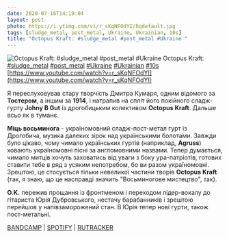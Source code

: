 ```yaml
---
date: 2020-07-16T14:19:04
layout: post
photo: https://i.ytimg.com/vi/r_sKqNFOdYI/hqdefault.jpg
tags: [sludge_metal, post_metal, Ukraine, Ukrainian, 10s]
title: "Octopus Kraft: #sludge_metal #post_metal #Ukraine "
---
```

![Octopus Kraft: #sludge_metal #post_metal #Ukraine ](https://i.ytimg.com/vi/r_sKqNFOdYI/hqdefault.jpg)
Octopus Kraft: [#sludge_metal](/tags/#sludge_metal) [#post_metal](/tags/#post_metal) [#Ukraine](/tags/#Ukraine) [#Ukrainian](/tags/#Ukrainian) [#10s](/tags/#10s) [https://www.youtube.com/watch?v=r_sKqNFOdYI](https://www.youtube.com/watch?v=r_sKqNFOdYI)

Я переслуховував стару творчість Дмитра Кумаря, одним відомого за **Тостером**, а іншим за **1914**, і натрапив на спліт його покійного сладж-гурту **Johny B Gut** із дрогобицьким колективом **Octopus Kraft**. Дальше всьо як в туманє.

**Міць восьминога** - україномовний сладж-пост-метал гурт із Дрогобича, музика далеких зірок над українськими болотами. Завжди було цікаво, чому чимало українських гуртів (наприклад, **Agruss**) ховають україномовні пісні за англомовними назвами. Тепер думається, чимало митців хочуть заховатись від уваги з боку ура-патріотів, готових ставити тебе в ряд з усяким непотребом, бо ви разом україномовні. Зрештою, це стосується тільки невеликої частини творів **Octopus Kraft** (так, я знаю, що це насправді значить &quot;Восьминогове мистецтво&quot;, так).

**O.K.** пережив прощання із фронтменом і переходом лідер-вокалу до гітариста Юрія Дубровського, нестачу барабанників і зрештою перейшов у напівзаморожений стан. В Юрія тепер нові гурти, також пост-метальні.

[BANDCAMP](https://octopuskraft.bandcamp.com/album/the-inner-side) \| [SPOTIFY](https://open.spotify.com/album/0srZ2Ju2q2wa14YxyzZGQQ?si=i2uYei_FRyOjTYgOmYWXcQ) \| [RUTRACKER](https://rutracker.org/forum/viewtopic.php?t=4111372)